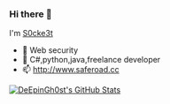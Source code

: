### Hi there 👋

I'm [S0cke3t](http://www.saferoad.cc)

* 🔭 Web security
* 🌱 C#,python,java,freelance developer
* 📫 http://www.saferoad.cc

[![DeEpinGh0st's GitHub Stats](https://github-readme-stats.vercel.app/api?username=DeEpinGh0st&show_icons=true&hide_title=true)](https://github.com/DeEpinGh0st)
